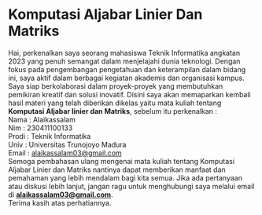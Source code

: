 # Komputasi Aljabar Linier Dan Matriks  
Hai, perkenalkan saya seorang mahasiswa Teknik Informatika angkatan 2023 yang penuh semangat dalam menjelajahi dunia teknologi. Dengan fokus pada pengembangan pengetahuan dan keterampilan dalam bidang ini, saya aktif dalam berbagai kegiatan akademis dan organisasi kampus. Saya siap berkolaborasi dalam proyek-proyek yang membutuhkan pemikiran kreatif dan solusi inovatif. Disini saya akan memaparkan kembali hasil materi yang telah diberikan dikelas yaitu mata kuliah tentang **Komputasi Aljabar linier dan Matriks**, sebelum itu perkenalkan :  
Nama : Alaikassalam  
Nim : 230411100133  
Prodi : Teknik Informatika  
Univ : Universitas Trunojoyo Madura  
Email : alaikassalam03@gmail.com  
Semoga pembahasan ulang mengenai mata kuliah tentang Komputasi Aljabar Linier dan Matriks nantinya dapat memberikan manfaat dan pemahaman yang lebih mendalam bagi kita semua. Jika ada pertanyaan atau diskusi lebih lanjut, jangan ragu untuk menghubungi saya melalui email di **alaikassalam03@gmail.com**.  
Terima kasih atas perhatiannya.